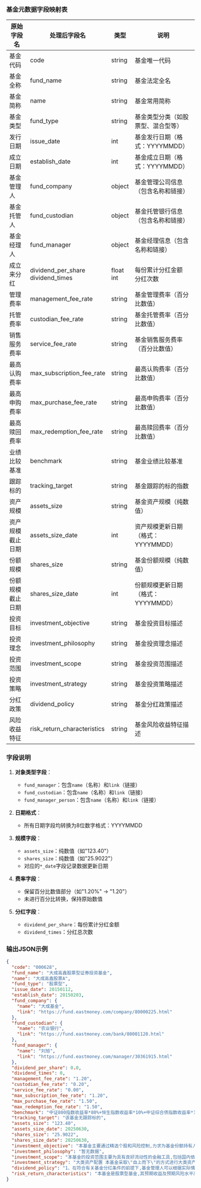 ### 基金元数据字段映射表

| 原始字段名 | 处理后字段名 | 类型 | 说明 |
|------------|--------------|------|------|
| 基金代码 | code | string | 基金唯一代码 |
| 基金全称 | fund_name | string | 基金法定全名 |
| 基金简称 | name | string | 基金常用简称 |
| 基金类型 | fund_type | string | 基金类型分类（如股票型、混合型等） |
| 发行日期 | issue_date | int | 基金发行日期（格式：YYYYMMDD） |
| 成立日期 | establish_date | int | 基金成立日期（格式：YYYYMMDD） |
| 基金管理人 | fund_company | object | 基金管理公司信息（包含名称和链接） |
| 基金托管人 | fund_custodian | object | 基金托管银行信息（包含名称和链接） |
| 基金经理人 | fund_manager | object | 基金经理信息（包含名称和链接） |
| 成立来分红 | dividend_per_share<br>dividend_times | float<br>int | 每份累计分红金额<br>分红次数 |
| 管理费率 | management_fee_rate | string | 基金管理费率（百分比数值） |
| 托管费率 | custodian_fee_rate | string | 基金托管费率（百分比数值） |
| 销售服务费率 | service_fee_rate | string | 基金销售服务费率（百分比数值） |
| 最高认购费率 | max_subscription_fee_rate | string | 最高认购费率（百分比数值） |
| 最高申购费率 | max_purchase_fee_rate | string | 最高申购费率（百分比数值） |
| 最高赎回费率 | max_redemption_fee_rate | string | 最高赎回费率（百分比数值） |
| 业绩比较基准 | benchmark | string | 基金业绩比较基准 |
| 跟踪标的 | tracking_target | string | 基金跟踪的标的指数 |
| 资产规模 | assets_size | string | 基金资产规模（纯数值） |
| 资产规模截止日期 | assets_size_date | int | 资产规模更新日期（格式：YYYYMMDD） |
| 份额规模 | shares_size | string | 基金份额规模（纯数值） |
| 份额规模截止日期 | shares_size_date | int | 份额规模更新日期（格式：YYYYMMDD） |
| 投资目标 | investment_objective | string | 基金投资目标描述 |
| 投资理念 | investment_philosophy | string | 基金投资理念描述 |
| 投资范围 | investment_scope | string | 基金投资范围描述 |
| 投资策略 | investment_strategy | string | 基金投资策略描述 |
| 分红政策 | dividend_policy | string | 基金分红政策描述 |
| 风险收益特征 | risk_return_characteristics | string | 基金风险收益特征描述 |




### 字段说明

1. **对象类型字段**：
   - `fund_manager`：包含`name`（名称）和`link`（链接）
   - `fund_custodian`：包含`name`（名称）和`link`（链接）
   - `fund_manager_person`：包含`name`（名称）和`link`（链接）

2. **日期格式**：
   - 所有日期字段均转换为8位数字格式：YYYYMMDD

3. **规模字段**：
   - `assets_size`：纯数值（如"123.40"）
   - `shares_size`：纯数值（如"25.9022"）
   - 对应的`*_date`字段记录数据更新日期

4. **费率字段**：
   - 保留百分比数值部分（如"1.20%" → "1.20"）
   - 未进行百分比转换，保持原始数值
  
5. **分红字段**：
   - `dividend_per_share`：每份累计分红金额
   - `dividend_times`：分红总次数


### 输出JSON示例

```json
{
  "code": "000628",
  "fund_name": "大成高鑫股票型证券投资基金",
  "name": "大成高鑫股票A",
  "fund_type": "股票型",
  "issue_date": 20150112,
  "establish_date": 20150203,
  "fund_company": {
    "name": "大成基金",
    "link": "https://fund.eastmoney.com/company/80000225.html"
  },
  "fund_custodian": {
    "name": "农业银行",
    "link": "https://fund.eastmoney.com/bank/80001120.html"
  },
  "fund_manager": {
    "name": "刘旭",
    "link": "https://fund.eastmoney.com/manager/30361915.html"
  },
  "dividend_per_share": 0.0,
  "dividend_times": 0,
  "management_fee_rate": "1.20",
  "custodian_fee_rate": "0.20",
  "service_fee_rate": "0.00",
  "max_subscription_fee_rate": "1.20",
  "max_purchase_fee_rate": "1.50",
  "max_redemption_fee_rate": "1.50",
  "benchmark": "中证800指数收益率*80%+恒生指数收益率*10%+中证综合债指数收益率*10%",
  "tracking_target": "该基金无跟踪标的",
  "assets_size": "123.40",
  "assets_size_date": 20250630,
  "shares_size": "25.9022",
  "shares_size_date": 20250630,
  "investment_objective": "本基金主要通过精选个股和风险控制,力求为基金份额持有人获取超过业绩比较基准的收益。",
  "investment_philosophy": "暂无数据",
  "investment_scope": "本基金的投资范围主要为具有良好流动性的金融工具,包括国内依法发行上市的股票(包括主板、创业板及其他中国证监会允许基金投资的股票)、存托凭证、内地与香港股票市场交易互联互通机制下允许投资的规定范围内的香港联合交易所上市的股票(简称\"港股通标的股票\")、债券(包括国债、央行票据、金融债券、企业债券、公司债券、中期票据、短期融资券、超短期融资券、公开发行的次级债券、政府支持机构债、政府支持债券、地方政府债、可转换债券及其他经中国证监会允许基金投资的债券)、资产支持证券、债券回购、同业存单、银行存款(包括协议存款、定期存款等)、货币市场工具、股指期货、国债期货,以及法律法规或中国证监会允许基金投资的其他金融工具,但须符合中国证监会的相关规定。本基金可根据相关法律法规和基金合同的约定参与融资业务。 如法律法规或监管机构以后允许基金投资其他品种,基金管理人在履行适当程序后,可以将其纳入投资范围。",
  "investment_strategy": "大类资产配置 本基金采取\"自上而下\"的方式进行大类资产配置,根据对宏观经济、市场面、政策面等因素进行定量与定性相结合的分析研究,确定组合中股票、债券、货币市场工具及其他金融工具的比例。 本基金主要考虑的因素为: (1)宏观经济指标,包括GDP增长率、工业增加值、PPI、CPI、市场利率变化、货币供应量、固定资产投资、进出口贸易数据等,以判断当前所处的经济周期阶段; (2)市场方面指标,包括股票及债券市场的涨跌及预期收益率、市场整体估值水平及与国外市场的比较、市场资金供求关系及其变化; (3)政策因素,包括货币政策、财政政策、资本市场相关政策等; (4)行业因素,包括相关行业所处的周期阶段、行业政策扶持情况等。 通过对以上各种因素的分析,结合全球宏观经济形势,研判国内经济的发展趋势,并在严格控制投资组合风险的前提下,确定或调整投资组合中大类资产的比例。 股票投资策略 本基金将采取\"自下而上\"的方式,依靠定量与定性相结合的方法进行个股选择。 本基金在股票的选择上将通过分析上市公司的商业模式、行业赛道、企业竞争优势、管理层及估值水平等多方面因素,选择在行业内具有增长潜力及投资价值的公司进行投资。 1、A股投资策略 (1)商业模式分析 本基金将通过分析上市公司的经营模式、产品研发能力、公司治理等多方面的运营管理能力,判断公司的增长潜力及投资价值,选择具有良好商业模式的上市公司股票进行投资。 商业模式方面,本基金将重点关注上市公司在产业链的定价能力、客户对产品的认知和对产品的价格敏感程度、产品本身的技术迭代风险、公司是否具备规模效应和竞争壁垒等。 (2)行业赛道分析 重点关注行业赛道的长度,如产品所在行业的渗透率,在既定的渗透率下市占率和竞争格局,生产产品长期的通胀性,产品升级空间,以及企业开拓新赛道的能力等。 (3)企业竞争优势分析 通过研究分析企业的主营业务、行业地位、产品与服务定位、自主创新和市场拓展能力在行业中的竞争地位,寻找拥有独特的产品和品牌、有精细化运营体系、有超强的销售和渠道队伍的企业进行投资。 (4)管理层分析 公司管理层的素质和能力是决定公司能否良性发展、不断创造领先优势的关键因素。对公司管理团队进行评价,主要考察其过往业绩、诚信记录、经营战略规划和商业计划执行能力等。 (5)股票估值分析 本基金通过对上市公司的市盈率(P/E)、市净率(P/B)、企业价值/息税前利润(EV/EBIT)、自由现金流贴现(DCF)等一系列估值指标的研究,给出股票综合评级,结合公司基本面以及股票估值分析的基本结论,按照公司的投资决策程序,审慎精选,权衡风险收益特征后,根据市场波动情况构建股票组合并进行动态调整。 2、港股投资策略 本基金所投资香港市场股票标的除适用上述股票投资策略外,还关注: 1)香港股票市场制度与内地股票市场存在的差异对股票投资价值的影响,比如行业分布、交易制度、市场流动性、投资者结构、市场波动性、涨跌停限制、估值与盈利回报等方面; 2)人民币与港币之间的汇兑比率变化情况。 融资买入股票策略 本基金将根据融资买入股票成本以及其他投资工具收益率综合评估是否采用融资方式买入股票。本基金参与融资业务后,在任何交易日日终持有的融资买入股票与其他有价证券市值之和,不得超过基金资产净值的95%。 存托凭证投资策略 在控制风险的前提下,本基金将根据本基金的投资目标和股票投资策略,基于对基础证券投资价值的深入研究判断,进行存托凭证的投资。 其它投资策略 由于流动性管理及策略性投资的需要,本基金将进行国债、金融债、企业债等固定收益类证券以及可转换债券的投资。债券投资策略包括利率策略、信用策略等,由相关领域的专业研究人员提出独立的投资策略建议,经固定收益投资团队讨论,并经投资决策委员会批准后形成固定收益证券指导性投资策略。",
  "dividend_policy": "1、在符合有关基金分红条件的前提下,基金管理人可以根据实际情况进行收益分配,具体分配方案以公告为准,若《基金合同》生效不满3个月可不进行收益分配; 2、本基金收益分配方式分两种:现金分红与红利再投资,投资者可选择现金红利或将现金红利自动转为相应类别基金份额进行再投资;若投资者不选择,本基金默认的收益分配方式是现金分红; 3、基金收益分配后基金份额净值不能低于初始面值;即基金收益分配基准日的基金份额净值减去每单位基金份额收益分配金额后不能低于初始面值。 4、由于本基金A类基金份额不收取销售服务费,C类基金份额收取销售服务费,各基金份额类别对应的可供分配利润将有所不同。本基金同一类别的每一基金份额享有同等分配权; 5、法律法规或监管机关另有规定的,从其规定。",
  "risk_return_characteristics": "本基金是股票型基金,其预期收益及预期风险水平高于货币市场基金、债券型基金及混合型基金。本基金若投资港股通标的股票,则需承担港股通机制下因投资环境、投资标的、市场制度以及交易规则等差异带来的特有风险。"
}
```
